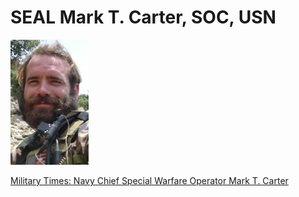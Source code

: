 # SEAL Mark T. Carter, SOC, USN #

![Mark in Uniform](./MarkThomasCarter.jpg)

[Military Times: Navy Chief Special Warfare Operator Mark T. Carter](https://thefallen.militarytimes.com/navy-chief-special-warfare-operator-mark-t-carter/3249859)

